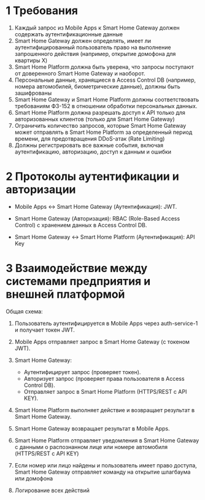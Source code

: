 # 1 Требования

1. Каждый запрос из Mobile Apps к Smart Home Gateway должен содержать аутентификационные данные
2. Smart Home Gateway должен определять, имеет ли аутентифицированный пользователь право на выполнение запрошенного действия (например, открытие домофона для квартиры X) 
3. Smart Home Platform должна быть уверена, что запросы поступают от доверенного Smart Home Gateway и наоборот. 
4. Персональные данные, хранящиеся в Access Control DB (например, номера автомобилей, биометрические данные), должны быть зашифрованы
5. Smart Home Gateway и Smart Home Platform должны соответствовать требованиям ФЗ-152 в отношении обработки персональных данных. 
6. Smart Home Platform должна разрешать доступ к API только для авторизованных клиентов (только для Smart Home Gateway)
7.  Ограничить количество запросов, которые Smart Home Gateway может отправлять в Smart Home Platform за определенный период времени, для предотвращения DDoS-атак (Rate Limiting)
8. Должны регистрировать все важные события, включая аутентификацию, авторизацию, доступ к данным и ошибки

# 2 Протоколы аутентификации и авторизации

- Mobile Apps <-> Smart Home Gateway (Аутентификация): JWT.

- Smart Home Gateway (Авторизация): RBAC (Role-Based Access Control) с хранением данных в Access Control DB.

- Smart Home Gateway <-> Smart Home Platform (Аутентификация): API Key 

# 3 Взаимодействие между системами предприятия и внешней платформой

Общая схема:

1. Пользователь аутентифицируется в Mobile Apps через auth-service-1 и получает токен JWT.

2. Mobile Apps отправляет запрос в Smart Home Gateway (с токеном JWT).

3. Smart Home Gateway:

   - Аутентифицирует запрос (проверяет токен).
   - Авторизует запрос (проверяет права пользователя в Access Control DB).
   - Отправляет запрос в Smart Home Platform (HTTPS/REST c API KEY).

4. Smart Home Platform выполняет действие и возвращает результат в Smart Home Gateway.

5. Smart Home Gateway возвращает результат в Mobile Apps.

6. Smart Home Platform отправляет уведомления в Smart Home Gateway с данными о распознанном лице или номере автомобиля (HTTPS/REST c API KEY)

7. Если номер или лицо найдены и пользователь имеет право доступа, Smart Home Gateway отправляет команду на открытие шлагбаума или домофона

8. Логирование всех действий